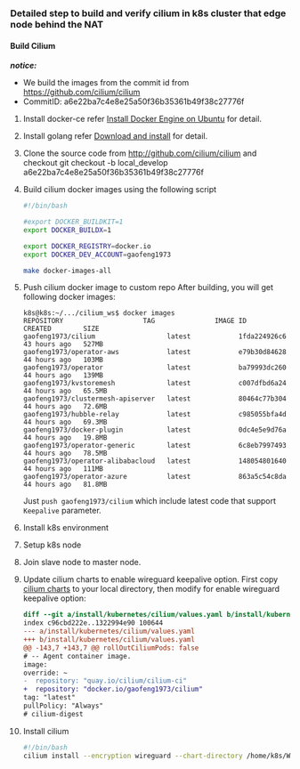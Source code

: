 ### Detailed step to build and verify cilium in k8s cluster that edge node behind the NAT 
#### Build Cilium
***notice:*** 
- We build the images from the commit id from https://github.com/cilium/cilium
- CommitID: a6e22ba7c4e8e25a50f36b35361b49f38c27776f
  
1. Install docker-ce 
    refer [Install Docker Engine on Ubuntu](https://docs.docker.com/engine/install/ubuntu/) for detail.
2. Install golang
    refer [Download and install](https://go.dev/doc/install) for detail.
3. Clone the source code from http://github.com/cilium/cilium and checkout git checkout -b local_develop a6e22ba7c4e8e25a50f36b35361b49f38c27776f
4. Build cilium docker images using the following script
    ```bash
    #!/bin/bash

    #export DOCKER_BUILDKIT=1
    export DOCKER_BUILDX=1

    export DOCKER_REGISTRY=docker.io
    export DOCKER_DEV_ACCOUNT=gaofeng1973

    make docker-images-all    
    ```
5. Push cilium docker image to custom repo
    After building, you will get following docker images:
    ```console
    k8s@k8s:~/.../cilium_ws$ docker images
    REPOSITORY                    TAG               IMAGE ID       CREATED        SIZE
    gaofeng1973/cilium                  latest            1fda224926c6   43 hours ago   527MB
    gaofeng1973/operator-aws            latest            e79b30d84628   44 hours ago   103MB
    gaofeng1973/operator                latest            ba79993dc260   44 hours ago   139MB
    gaofeng1973/kvstoremesh             latest            c007dfbd6a24   44 hours ago   65.5MB
    gaofeng1973/clustermesh-apiserver   latest            80464c77b304   44 hours ago   72.6MB
    gaofeng1973/hubble-relay            latest            c985055bfa4d   44 hours ago   69.3MB
    gaofeng1973/docker-plugin           latest            0dc4e5e9d76a   44 hours ago   19.8MB
    gaofeng1973/operator-generic        latest            6c8eb7997493   44 hours ago   78.5MB
    gaofeng1973/operator-alibabacloud   latest            148054801640   44 hours ago   111MB
    gaofeng1973/operator-azure          latest            863a5c54c8da   44 hours ago   81.8MB
    ```
    Just `push gaofeng1973/cilium` which include latest code that support `Keepalive` parameter.

1. Install k8s environment 
2. Setup k8s node 
3. Join slave node to master node.
4. Update cilium charts to enable wireguard keepalive option.
    First copy [cilium charts](https://github.com/cilium/cilium/tree/main/install/kubernetes/cilium) to your local directory, then modify for enable wireguard keepalive option:
    ```diff
    diff --git a/install/kubernetes/cilium/values.yaml b/install/kubernetes/cilium/values.yaml
    index c96cbd222e..1322994e90 100644
    --- a/install/kubernetes/cilium/values.yaml
    +++ b/install/kubernetes/cilium/values.yaml
    @@ -143,7 +143,7 @@ rollOutCiliumPods: false
    # -- Agent container image.
    image:
    override: ~
    -  repository: "quay.io/cilium/cilium-ci"
    +  repository: "docker.io/gaofeng1973/cilium"
    tag: "latest"
    pullPolicy: "Always"
    # cilium-digest
     ```
5. Install cilium
    ```bash
    #!/bin/bash
    cilium install --encryption wireguard --chart-directory /home/k8s/Work/cilium/install/kubernetes/cilium/
    ```
